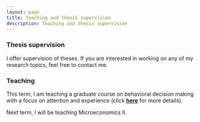 ```yaml
---
layout: page
title: Teaching and thesis supervision
description: Teaching and thesis supervision
---
```


<h3 id="thesis-supervision">Thesis supervision</h3>
<p>I offer supervision of theses. If you are interested in working on any of my research topics, feel free to contact me.</p>
<h3 id="teaching">Teaching</h3>
<p>This term, I am teaching a graduate course on behavioral decision making with a focus on attention and experience (click <a href="https://www.upf.edu/documents/2963149/227051684/Behavioural+Decision+Making+I.pdf"><strong>here</strong></a> for more details).</p>
<p>Next term, I will be teaching Microeconomics II.</p>
